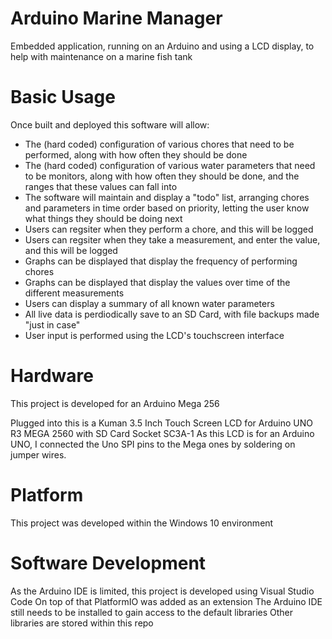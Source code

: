 # Arduino Marine Manager
Embedded application, running on an Arduino and using a LCD display, to help with maintenance on a marine fish tank

# Basic Usage
Once built and deployed this software will allow:
* The (hard coded) configuration of various chores that need to be performed, along with how often they should be done
* The (hard coded) configuration of various water parameters that need to be monitors, along with how often they should be done, and the ranges that these values can fall into
* The software will maintain and display a "todo" list, arranging chores and parameters in time order based on priority, letting the user know what things they should be doing next
* Users can regsiter when they perform a chore, and this will be logged
* Users can regsiter when they take a measurement, and enter the value, and this will be logged
* Graphs can be displayed that display the frequency of performing chores
* Graphs can be displayed that display the values over time of the different measurements
* Users can display a summary of all known water parameters
* All live data is perdiodically save to an SD Card, with file backups made "just in case"
* User input is performed using the LCD's touchscreen interface

# Hardware
This project is developed for an Arduino Mega 256

Plugged into this is a Kuman 3.5 Inch Touch Screen LCD for Arduino UNO R3 MEGA 2560 with SD Card Socket SC3A-1
As this LCD is for an Arduino UNO, I connected the Uno SPI pins to the Mega ones by soldering on jumper wires.

# Platform
This project was developed within the Windows 10 environment

# Software Development
As the Arduino IDE is limited, this project is developed using Visual Studio Code
On top of that PlatformIO was added as an extension
The Arduino IDE still needs to be installed to gain access to the default libraries
Other libraries are stored within this repo

